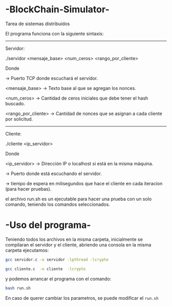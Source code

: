 # -BlockChain-Simulator-
Tarea de sistemas distribuidos

El programa funciona con la siguiente sintaxis:

---
Servidor:

./servidor <puerto> <mensaje_base> <num_ceros> <rango_por_cliente>

Donde

<puerto> → Puerto TCP donde escuchará el servidor.

<mensaje_base> → Texto base al que se agregan los nonces.

<num_ceros> → Cantidad de ceros iniciales que debe tener el hash buscado.

<rango_por_cliente> → Cantidad de nonces que se asignan a cada cliente por solicitud.

---

Cliente:

./cliente <ip_servidor> <puerto> <espera>

Donde

<ip_servidor> → Dirección IP o localhost si está en la misma máquina.

<puerto> → Puerto donde está escuchando el servidor.

<espera> → tiempo de espera en milisegundos que hace el cliente en cada iteracion (para hacer pruebas).

el archivo run.sh es un ejecutable para hacer una prueba con un solo comando, teniendo los comandos seleccionados.

# -Uso del programa-
Teniendo todos los archivos en la misma carpeta, inicialmente se compilaran el servidor y el cliente, abriendo una consola en la misma carpeta ejecutamos:
```bash
gcc servidor.c -o servidor -lpthread -lcrypto
```
```bash
gcc cliente.c  -o cliente  -lcrypto
```

y podemos arrancar el programa con el comando:

```bash
bash run.sh
```

En caso de querer cambiar los parametros, se puede modificar el `run.sh`




